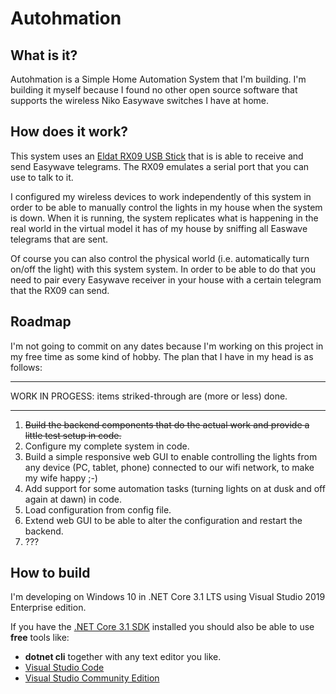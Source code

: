 # Autohmation

## What is it?
Autohmation is a Simple Home Automation System that I'm building.
I'm building it myself because I found no other open source software that supports the wireless Niko Easywave switches I have at home.

## How does it work?
This system uses an [Eldat RX09 USB Stick](https://www.eldat.de/produkte/schnittstellen/rx09e_en.html) that is is able to receive and send Easywave telegrams.  The RX09 emulates a serial port that you can use to talk to it.

I configured my wireless devices to work independently of this system in order to be able to manually control the lights in my house when the system is down.  When it is running, the system replicates what is happening in the real world in the virtual model it has of my house by sniffing all Easwave telegrams that are sent.

Of course you can also control the physical world (i.e. automatically turn on/off the light) with this system system.  In order to be able to do that you need to pair every Easywave receiver in your house with a certain telegram that the RX09 can send.

## Roadmap
I'm not going to commit on any dates because I'm working on this project in my free time as some kind of hobby.
The plan that I have in my head is as follows:

---

WORK IN PROGESS: items striked-through are (more or less) done.

---

1. ~~Build the backend components that do the actual work and provide a little test setup in code.~~
2. Configure my complete system in code.
3. Build a simple responsive web GUI to enable controlling the lights from any device (PC, tablet, phone) connected to our wifi network, to make my wife happy ;-)
4. Add support for some automation tasks (turning lights on at dusk and off again at dawn) in code.
5. Load configuration from config file.
6. Extend web GUI to be able to alter the configuration and restart the backend.
7. ???

## How to build
I'm developing on Windows 10 in .NET Core 3.1 LTS using Visual Studio 2019 Enterprise edition.

If you have the [.NET Core 3.1 SDK](https://dotnet.microsoft.com/download/dotnet-core/3.1) installed you should also be able to use **free** tools like:
* **dotnet cli** together with any text editor you like.
* [Visual Studio Code](https://code.visualstudio.com/)
* [Visual Studio Community Edition](https://visualstudio.microsoft.com/vs/community/)
